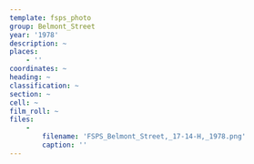 ```yaml
---
template: fsps_photo
group: Belmont_Street
year: '1978'
description: ~
places:
    - ''
coordinates: ~
heading: ~
classification: ~
section: ~
cell: ~
film_roll: ~
files:
    -
        filename: 'FSPS_Belmont_Street,_17-14-H,_1978.png'
        caption: ''
---
```


